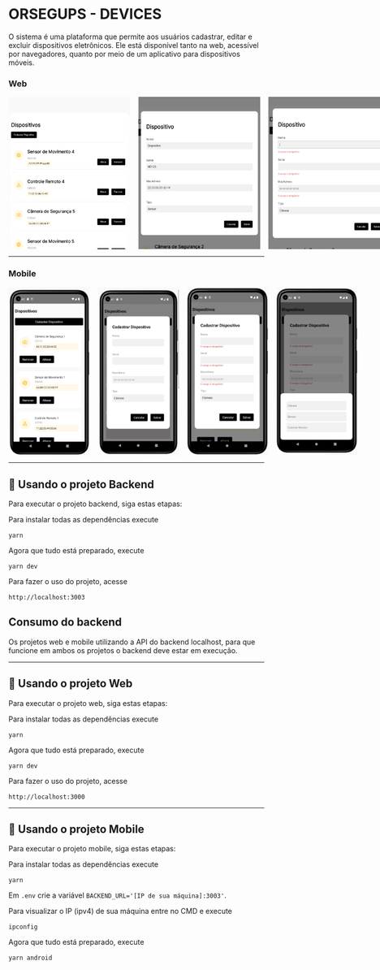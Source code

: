 # ORSEGUPS - DEVICES

O sistema é uma plataforma que permite aos usuários cadastrar, editar e excluir dispositivos eletrônicos. Ele está disponível tanto na web, acessível por navegadores, quanto por meio de um aplicativo para dispositivos móveis.

### Web
<div style="display: flex; gap: 16px">
    <img src="assets/web1.png" alt="Projeto Web" width="240px" height="300px">
    <img src="assets/web2.png" alt="Projeto Web" width="240px" height="300px">
    <img src="assets/web3.png" alt="Projeto Web" width="240px" height="300px">
</div>

___

### Mobile
<div style="display: flex; gap: 16px">
    <img src="assets/mobile1.png" alt="Projeto Mobile" width="160px">
    <img src="assets/mobile2.png" alt="Projeto Mobile" width="160px">
    <img src="assets/mobile3.png" alt="Projeto Mobile" width="160px">
    <img src="assets/mobile4.png" alt="Projeto Mobile" width="160px">
</div>

___

## 🚀 Usando o projeto Backend

Para executar o projeto backend, siga estas etapas:

Para instalar todas as dependências execute

```
yarn
```

Agora que tudo está preparado, execute

```
yarn dev
```

Para fazer o uso do projeto, acesse

```
http://localhost:3003
```

## Consumo do backend

Os projetos web e mobile utilizando a API do backend localhost, para que funcione em ambos os projetos o backend deve estar em execução.

___

## 🚀 Usando o projeto Web

Para executar o projeto web, siga estas etapas:

Para instalar todas as dependências execute

```
yarn
```

Agora que tudo está preparado, execute

```
yarn dev
```

Para fazer o uso do projeto, acesse

```
http://localhost:3000
```
___

## 🚀 Usando o projeto Mobile

Para executar o projeto mobile, siga estas etapas:

Para instalar todas as dependências execute

```
yarn
```

Em `.env` crie a variável `BACKEND_URL='[IP de sua máquina]:3003'`.

Para visualizar o IP (ipv4) de sua máquina entre no CMD e execute
```
ipconfig
```

Agora que tudo está preparado, execute

```
yarn android
```